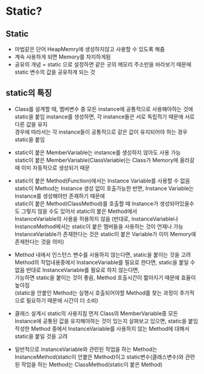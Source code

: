 Static?
=========


Static
---------------
+ 마법같은 단어 HeapMemry에 생성하지않고 사용할 수 있도록 해줌
+ 계속 사용하게 되면 Memory를 차지하게됨
+ 공유의 개념 = static 으로 설정하면 같은 곳의 메모리 주소만을 바라보기 때문에 static 변수의 값을 공유하게 되는 것


static의 특징
------
+ Class를 설계할 때, 멤버변수 중 모든 instance에 공통적으로 사용해야하는 것에 static을 붙임
  instance를 생성하면, 각 instance들은 서로 독립적기 때문에 서로 다른 값을 유지   
  경우에 따라서는 각 instance들이 공통적으로 같은 값이 유지되어야 하는 경우 static을 붙임
+ static이 붙은 MemberVariable는 instance를 생성하지 않아도 사용 가능   
  static이 붙은 MemberVariable(ClassVariable)는 Class가 Memory에 올라갈때 이미 자동적으로 생성되기 때문
+ static이 붙은 Method(Function)에서는 Instance Variable를 사용할 수 없음
  static이 Method는 Instance 생성 없이 호출가능한 반면, Instance Variable는 Instance를 생성해야만 존재하기 때문에   
  static이 붙은 Method(ClassMethod)를 호출할 때 Instance가 생성되어있을수도 그렇지 않을 수도 있어서 static이 붙은 Method에서     
  InstanceVariable의 사용을 허용하지 않음 (반대로, InstanceVariable나 InstanceMethod에서는 static이 붙은 멤버들을 사용하는 것이 언제나 가능   
  InstanceVariable가 존재한다는 것은 static이 붙은 Variable가 이미 Memory에 존재한다는 것을 의미)
+ Method 내에서 인스턴스 변수를 사용하지 않는다면, static을 붙이는 것을 고려    
  Method의 작업내용중에서 InstanceVariable를 필요로 한다면, static을 붙일 수 없음 반대로 InstanceVariable를 필요로 하지 않는다면,    
  가능하면 static을 붙이는 것이 좋음, Method 호출시간이 짧아지기 때문에 효율이 높아짐   
  (static을 안붙인 Method는 실행시 호출되어야할 Method를 찾는 과정이 추가적으로 필요하기 때문에 시간이 더 소비)
+ 클래스 설계시 static의 사용지침
  먼저 Class의 MemberVariable중 모든 Instance에 공통된 값을 유지해야하는 것이 있는지 살펴보고 있으면, static을 붙임   
  작성한 Method 중에서 InstanceVariable를 사용하지 않는 Method에 대해서 static을 붙일 것을 고려   

+ 일반적으로 InstanceVariable와 관련된 작업을 하는 Method는 InstanceMethod(static이 안붙은 Method)이고 
  static변수(클래스변수)와 관련된 작업을 하는 Method는 ClassMethod(static이 붙은 Method)
